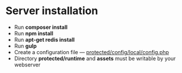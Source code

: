 Server installation
========

* Run **composer install**
* Run **npm install**
* Run **apt-get redis install**
* Run **gulp**
* Create a configuration file — [protected/config/local/config.php](https://gist.github.com/rkit/8145662)
* Directory **protected/runtime** and **assets** must be writable by your webserver
